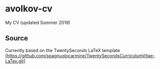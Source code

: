 # avolkov-cv
My CV (updated Summer 2019)

## Source

Currently based on the TwentySeconds LaTeX template [https://github.com/spagnuolocarmine/TwentySecondsCurriculumVitae-LaTex.git]
